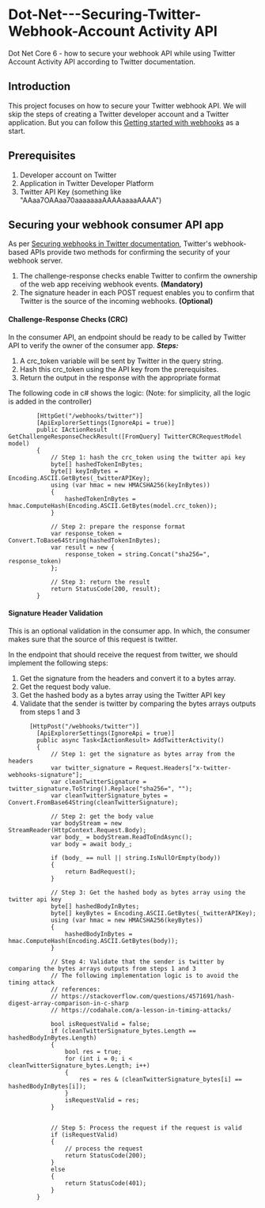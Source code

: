 # Dot-Net---Securing-Twitter-Webhook-Account Activity API
Dot Net Core 6 - how to secure your webhook API while using Twitter Account Activity API according to Twitter documentation.

## Introduction
This project focuses on how to secure your Twitter webhook API. We will skip the steps of creating a Twitter developer account and a Twitter application.
But you can follow this [Getting started with webhooks](https://developer.twitter.com/en/docs/twitter-api/premium/account-activity-api/guides/getting-started-with-webhooks) 
as a start.

## Prerequisites
1. Developer account on Twitter
2. Application in Twitter Developer Platform
3. Twitter API Key (something like "AAaa7OAAaa70aaaaaaaAAAAaaaaAAAA")

## Securing your webhook consumer API app
As per [Securing webhooks in Twitter documentation](https://developer.twitter.com/en/docs/twitter-api/premium/account-activity-api/guides/securing-webhooks), Twitter's webhook-based APIs provide two methods for confirming the security of your webhook server.
1. The challenge-response checks enable Twitter to confirm the ownership of the web app receiving webhook events. **(Mandatory)**
2. The signature header in each POST request enables you to confirm that Twitter is the source of the incoming webhooks. **(Optional)**

#### Challenge-Response Checks (CRC)
In the consumer API, an endpoint should be ready to be called by Twitter API to verify the owner of the consumer app.
***Steps:***
1. A crc_token variable will be sent by Twitter in the query string.
2. Hash this crc_token using the API key from the prerequisites.
3. Return the output in the response  with the appropriate format

The following code in c# shows the logic: (Note: for simplicity, all the logic is added in the controller)
```
        [HttpGet("/webhooks/twitter")]
        [ApiExplorerSettings(IgnoreApi = true)]
        public IActionResult GetChallengeResponseCheckResult([FromQuery] TwitterCRCRequestModel model)
        {
            // Step 1: hash the crc_token using the twitter api key
            byte[] hashedTokenInBytes;
            byte[] keyInBytes = Encoding.ASCII.GetBytes(_twitterAPIKey);
            using (var hmac = new HMACSHA256(keyInBytes))
            {
                hashedTokenInBytes = hmac.ComputeHash(Encoding.ASCII.GetBytes(model.crc_token));
            }

            // Step 2: prepare the response format
            var response_token = Convert.ToBase64String(hashedTokenInBytes);
            var result = new { 
                response_token = string.Concat("sha256=", response_token)
            };

            // Step 3: return the result
            return StatusCode(200, result);
        }
```


#### Signature Header Validation
This is an optional validation in the consumer app. In which, the consumer makes sure that the source of this request is twitter.

In the endpoint that should receive the request from twitter, we should implement the following steps:
1. Get the signature from the headers and convert it to a bytes array.
2. Get the request body value.
3. Get the hashed body as a bytes array using the Twitter API key
4. Validate that the sender is twitter by comparing the bytes arrays outputs from steps 1 and 3


```
      [HttpPost("/webhooks/twitter")]
        [ApiExplorerSettings(IgnoreApi = true)]
        public async Task<IActionResult> AddTwitterActivity()
        {
            // Step 1: get the signature as bytes array from the headers
            var twitter_signature = Request.Headers["x-twitter-webhooks-signature"];
            var cleanTwitterSignature = twitter_signature.ToString().Replace("sha256=", "");
            var cleanTwitterSignature_bytes = Convert.FromBase64String(cleanTwitterSignature);

            // Step 2: get the body value
            var bodyStream = new StreamReader(HttpContext.Request.Body);
            var body_ = bodyStream.ReadToEndAsync();
            var body = await body_;

            if (body_ == null || string.IsNullOrEmpty(body))
            {
                return BadRequest();
            }

            // Step 3: Get the hashed body as bytes array using the twitter api key 
            byte[] hashedBodyInBytes;
            byte[] keyBytes = Encoding.ASCII.GetBytes(_twitterAPIKey);
            using (var hmac = new HMACSHA256(keyBytes))
            {
                hashedBodyInBytes = hmac.ComputeHash(Encoding.ASCII.GetBytes(body));
            }

            // Step 4: Validate that the sender is twitter by comparing the bytes arrays outputs from steps 1 and 3
            // The following implementation logic is to avoid the timing attack
            // references:
            // https://stackoverflow.com/questions/4571691/hash-digest-array-comparison-in-c-sharp
            // https://codahale.com/a-lesson-in-timing-attacks/

            bool isRequestValid = false;
            if (cleanTwitterSignature_bytes.Length == hashedBodyInBytes.Length)
            {
                bool res = true;
                for (int i = 0; i < cleanTwitterSignature_bytes.Length; i++)
                {
                    res = res & (cleanTwitterSignature_bytes[i] == hashedBodyInBytes[i]);
                }
                isRequestValid = res;
            }


            // Step 5: Process the request if the request is valid
            if (isRequestValid)
            {
                // process the request
                return StatusCode(200);
            }
            else
            {
                return StatusCode(401);
            }
        }
```
